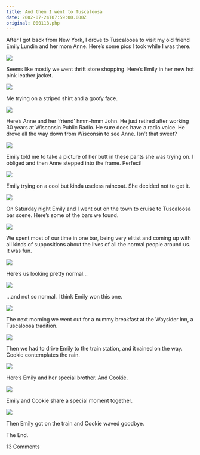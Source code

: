 ```yaml
---
title: And then I went to Tuscaloosa
date: 2002-07-24T07:59:00.000Z
original: 000118.php
---
```


After I got back from New York, I drove to Tuscaloosa to visit my old friend Emily Lundin and her mom Anne. Here’s some pics I took while I was there.

<p class="polaroid" style="--deg: -2deg"><img src="./01-emilys-new-jacket.jpg" /></p>

Seems like mostly we went thrift store shopping. Here’s Emily in her new hot pink leather jacket.

<p class="polaroid" style="--deg: -2deg"><img src="./02-tard-in-stripes.jpg" /></p>

Me trying on a striped shirt and a goofy face.

<p class="polaroid" style="--deg: -2deg"><img src="./03-anne-and-john.jpg" /></p>

Here’s Anne and her ‘friend’ hmm-hmm John. He just retired after working 30 years at Wisconsin Public Radio. He sure does have a radio voice. He drove all the way down from Wisconsin to see Anne. Isn’t that sweet?

<p class="polaroid" style="--deg: -2deg"><img src="./04-anne-and-emily.jpg" /></p>

Emily told me to take a picture of her butt in these pants she was trying on. I obliged and then Anne stepped into the frame. Perfect!

<p class="polaroid" style="--deg: -2deg"><img src="./05-emily-raincoat.jpg" /></p>

Emily trying on a cool but kinda useless raincoat. She decided not to get it.

<p class="polaroid" style="--deg: -2deg"><img src="./06-behind-bars.jpg" /></p>

On Saturday night Emily and I went out on the town to cruise to Tuscaloosa bar scene. Here’s some of the bars we found.

<p class="polaroid" style="--deg: -2deg"><img src="./07-snickers-mcgee.jpg" /></p>

We spent most of our time in one bar, being very elitist and coming up with all kinds of suppositions about the lives of all the normal people around us. It was fun.

<p class="polaroid" style="--deg: -2deg"><img src="./08-normal-people.jpg" /></p>

Here’s us looking pretty normal…

<p class="polaroid" style="--deg: -2deg"><img src="./09-not-so-normal-people.jpg" /></p>

…and not so normal. I think Emily won this one.

<p class="polaroid" style="--deg: -2deg"><img src="./10-at-the-waysider.jpg" /></p>

The next morning we went out for a nummy breakfast at the Waysider Inn, a Tuscaloosa tradition.

<p class="polaroid" style="--deg: -2deg"><img src="./11-cookie-contemplates-rain.jpg" /></p>

Then we had to drive Emily to the train station, and it rained on the way. Cookie contemplates the rain.

<p class="polaroid" style="--deg: -2deg"><img src="./13-emilys-special-brother.jpg" /></p>

Here’s Emily and her special brother. And Cookie.

<p class="polaroid" style="--deg: -2deg"><img src="./12-em-and-cookie.jpg" /></p>

Emily and Cookie share a special moment together.

<p class="polaroid" style="--deg: -2deg"><img src="./14-cookie-waves-goodbye.jpg" /></p>

Then Emily got on the train and Cookie waved goodbye.

The End.

<span class="commentheader">13 Comments</span>

<!-- <div class="commentdivider">
<span class="commentauthorbox">Posted by <a href="http://www.pascal.com/cgi-bin/mt/mt-comments.cgi?__mode=red&id=506">ilovedub</a></span>
<span class="commentdatebox">Wednesday, July 24, 2002</span>
<span class="commenttimebox">11:02 AM</span>
</div>
<div class="commentbody">you are retarded. you have an obsession with cookie monster..</div>
<div class="commentdivider">
<span class="commentauthorbox">Posted by ilovedubandpascalandcookie</span>
<span class="commentdatebox">Tuesday, July 30, 2002</span>
<span class="commenttimebox"> 5:07 AM</span>
</div>
<div class="commentbody">hey pascal, it’s me ,Colin ! I just wanted to defend you and cookie monster aginst the evil forces of bogus rastafarianism  jah love jah protect  c</div>
<div class="commentdivider">
<span class="commentauthorbox">Posted by "Sweetie"</span>
<span class="commentdatebox">Saturday, August  3, 2002</span>
<span class="commenttimebox"> 1:59 AM</span>
</div>
<div class="commentbody">Could you paste my head on the pants “butt view”?  It’s been so long since I’ve been that small…….*sigh*</div>
<div class="commentdivider">
<span class="commentauthorbox">Posted by <a href="mailto&#58;jdpowell&#64;facstaff&#46;wisc&#46;edu">John Powell</a></span>
<span class="commentdatebox">Wednesday, August  7, 2002</span>
<span class="commenttimebox">10:27 AM</span>
</div>
<div class="commentbody">Pascal: I downloaded your pics from Tuscaloosa from an e-mail Anne sent on to me but the pictures are overlaid and I can’t separate them.  Help.                                                                                John</div>
<div class="commentdivider">
<span class="commentauthorbox">Posted by <a href="mailto&#58;pascal_rutten&#64;hotmail&#46;com">pascal</a></span>
<span class="commentdatebox">Wednesday, September 11, 2002</span>
<span class="commenttimebox"> 5:43 AM</span>
</div>
<div class="commentbody">Hello pascal,  I’m pascal from Holland. I tried to register my name as a website and then i came here.  Nice website you have!!!  good luck with it an your yourney  greetings Pascal</div>
<div class="commentdivider">
<span class="commentauthorbox">Posted by <a href="mailto&#58;notnot2&#64;msn&#46;com">notnot2</a></span>
<span class="commentdatebox">Wednesday, April 16, 2003</span>
<span class="commenttimebox"> 5:18 AM</span>
</div>
<div class="commentbody">This was posted 8-3-02, SO, how is life today?. sign: notnot2 4-16-03</div>
<div class="commentdivider">
<span class="commentauthorbox">Posted by <a href="http://www.pascal.com/cgi-bin/mt/mt-comments.cgi?__mode=red&id=512">Naviro Teskelson</a></span>
<span class="commentdatebox">Sunday, June 22, 2003</span>
<span class="commenttimebox"> 1:34 AM</span>
</div>
<div class="commentbody">Hey there.  I’m a digital artist, I RmX pictures and also create AVS presets.  If you don’t know, AVS presets are cool little animations synchronized to music that you play in Winamp, an mp3 player.  They are created by mathematical coding and pre-defined effects that are layed out into lists and respond to music or sound.  It is really neat.  I mentioned that I also RmX (remix) pictures.  That means I make them in better quality, brighten them up, or the fun stuff - make them TOTALLY FREAKISHLY WEIRD.  I was just looking around for something like that to do, and I found this site.  I saw the “normal” and “not so normal” pictures and thought:  “This could be a chance to make another picture - “paranormal!”  So, will you let me remix your picture?  I promise it will be pretty weird, but pretty cool too. :)</div>
<div class="commentdivider">
<span class="commentauthorbox">Posted by cindy</span>
<span class="commentdatebox">Thursday, July 24, 2003</span>
<span class="commenttimebox"> 1:46 AM</span>
</div>
<div class="commentbody">you suck. and shouldn’t have a page. quit wasting space. no one wants to see you</div>
<div class="commentdivider">
<span class="commentauthorbox">Posted by <a href="mailto&#58;pascal&#64;pascal&#46;com">Pascal</a></span>
<span class="commentdatebox">Thursday, July 24, 2003</span>
<span class="commenttimebox"> 1:52 AM</span>
</div>
<div class="commentbody">temper temper!</div>
<div class="commentdivider">
<span class="commentauthorbox">Posted by Nat</span>
<span class="commentdatebox">Sunday, July 27, 2003</span>
<span class="commenttimebox"> 3:11 AM</span>
</div>
<div class="commentbody">cookie monster roxx</div>
<div class="commentdivider">
<span class="commentauthorbox">Posted by <a href="mailto&#58;stiffler2301&#64;yahoo&#46;com">travis</a></span>
<span class="commentdatebox">Thursday, October 21, 2004</span>
<span class="commenttimebox"> 9:11 AM</span>
</div>
<div class="commentbody">hi my name is travis, your site was very weird, i peed myself. although i relly injoid elmo. does he vibrate. well im gonna go back to doin my work…since im in shcool and all. i liked your wife….she can call me at     1 870 793 2460

travis</div>

<div class="commentdivider">
<span class="commentauthorbox">Posted by <a href="mailto&#58;stiffler2301&#64;yahoo&#46;com">travis</a></span>
<span class="commentdatebox">Thursday, October 21, 2004</span>
<span class="commenttimebox"> 9:13 AM</span>
</div>
<div class="commentbody">my bad cookie monster.

hail hitler</div>

<div class="commentdivider">
<span class="commentauthorbox">Posted by Ian Rice</span>
<span class="commentdatebox">Monday, October 25, 2004</span>
<span class="commenttimebox"> 4:52 AM</span>
</div>
<div class="commentbody">This is so pointless it make the WTC 9/11 incident look like a Christopher Lowell rerun.</div> -->
